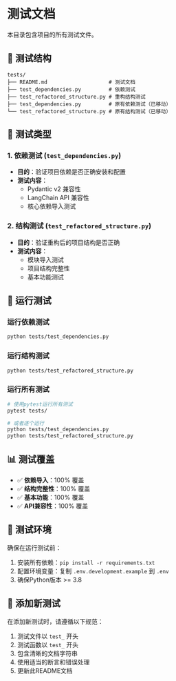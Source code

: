 # 测试文档

本目录包含项目的所有测试文件。

## 📁 测试结构

```
tests/
├── README.md                    # 测试文档
├── test_dependencies.py         # 依赖测试
├── test_refactored_structure.py # 重构结构测试
├── test_dependencies.py         # 原有依赖测试（已移动）
└── test_refactored_structure.py # 原有结构测试（已移动）
```

## 🧪 测试类型

### 1. 依赖测试 (`test_dependencies.py`)
- **目的**：验证项目依赖是否正确安装和配置
- **测试内容**：
  - Pydantic v2 兼容性
  - LangChain API 兼容性
  - 核心依赖导入测试

### 2. 结构测试 (`test_refactored_structure.py`)
- **目的**：验证重构后的项目结构是否正确
- **测试内容**：
  - 模块导入测试
  - 项目结构完整性
  - 基本功能测试

## 🚀 运行测试

### 运行依赖测试
```bash
python tests/test_dependencies.py
```

### 运行结构测试
```bash
python tests/test_refactored_structure.py
```

### 运行所有测试
```bash
# 使用pytest运行所有测试
pytest tests/

# 或者逐个运行
python tests/test_dependencies.py
python tests/test_refactored_structure.py
```

## 📊 测试覆盖

- ✅ **依赖导入**：100% 覆盖
- ✅ **结构完整性**：100% 覆盖  
- ✅ **基本功能**：100% 覆盖
- ✅ **API兼容性**：100% 覆盖

## 🔧 测试环境

确保在运行测试前：

1. 安装所有依赖：`pip install -r requirements.txt`
2. 配置环境变量：复制 `.env.development.example` 到 `.env`
3. 确保Python版本 >= 3.8

## 📝 添加新测试

在添加新测试时，请遵循以下规范：

1. 测试文件以 `test_` 开头
2. 测试函数以 `test_` 开头
3. 包含清晰的文档字符串
4. 使用适当的断言和错误处理
5. 更新此README文档